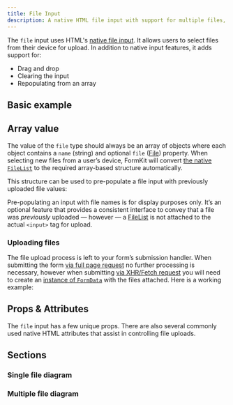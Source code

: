 ```yaml
---
title: File Input
description: A native HTML file input with support for multiple files, drag and drop, clearing the input, and repopulating from an array.
---
```


<InputPageHero title="File"></InputPageHero>

<page-toc></page-toc>

The `file` input uses HTML's [native file input](https://developer.mozilla.org/en-US/docs/Web/HTML/Element/input/file). It allows users to select files from their device for upload. In addition to native input features, it adds support for:

- Drag and drop
- Clearing the input
- Repopulating from an array

## Basic example

<example
  name="File input"
  file="/_content/examples/file/file.vue">
</example>

## Array value

The value of the `file` type should always be an array of objects where each object contains a `name` (string) and optional `file` ([File](https://developer.mozilla.org/en-US/docs/Web/API/File)) property. When selecting new files from a user’s device, FormKit will convert [the native `FileList`](https://developer.mozilla.org/en-US/docs/Web/API/FileList) to the required array-based structure automatically.

This structure can be used to pre-populate a file input with previously uploaded file values:

<example
  name="File input"
  file="/_content/examples/file-populate/file-populate.vue">
</example>
<callout type="tip" label="Display only">
Pre-populating an input with file names is for display purposes only. It’s an optional feature that provides a consistent interface to convey that a file was <em>previously</em> uploaded — however — a <a href="https://developer.mozilla.org/en-US/docs/Web/API/FileList">FileList</a> is not attached to the actual <code>&lt;input&gt;</code> tag for upload.
</callout>

### Uploading files

The file upload process is left to your form’s submission handler. When submitting the form [via full page request](/essentials/forms#submitting-as-a-page-request) no further processing is necessary, however when submitting [via XHR/Fetch request](/essentials/forms#submitting-via-xhrfetch-request) you will need to create an [instance of `FormData`](https://developer.mozilla.org/en-US/docs/Web/API/FormData) with the files attached. Here is a working example:

<example
  name="File input"
  file="/_content/examples/file-upload/file-upload.vue">
</example>

## Props & Attributes

The `file` input has a few unique props. There are also several commonly used native HTML attributes that assist in controlling file uploads.

<reference-table input="file" :attrs="['accept', 'capture', 'multiple', 'webkitdirectory']" :data="[
  {prop: 'file-item-icon', type: 'String', default: '’’', description: 'Specifies <a href=&quot;/plugins/icons&quot;>an icon</a> to put in the <code>fileItemIcon</code> section. Only shows when there is a file selected. Defaults to the <code>fileDoc</code> icon.'},
  {prop: 'file-remove-icon', type: 'String', default: '’’', description: 'Specifies <a href=&quot;/plugins/icons&quot;>an icon</a> to put in the <code>fileRemoveIcon</code> section. Only shows when a file is selected. Defaults to the <code>close</code> icon.'},
  {prop: 'no-files-icon', type: 'String', default: '’’', description: 'Specifies <a href=&quot;/plugins/icons&quot;>an icon</a> to put in the <code>noFilesIcon</code> section. Only shows when no file is selected. Defaults to the <code>fileDoc</code> icon.'}
  ]">
</reference-table>

## Sections

<section-keys-intro></section-keys-intro>

### Single file diagram

<div>
  <formkit-input-diagram
    class="input-diagram--file file-single"
    :schema="[
        {
          name: 'outer',
          children: [
            {
              name: 'wrapper',
              position: 'right',
              children: [
                {
                  name: 'label',
                  content: 'Your resumé',
                  position: 'right',
                }, 
                {
                  name: 'inner',
                  children: [
                    {
                      name: 'prefixIcon',
                      content: '🗄'
                    },
                    {
                      name: 'prefix',
                    },
                    {
                      name: 'input',
                    },
                    {
                      name: 'noFiles',
                      children: [
                        {
                          name: 'noFilesIcon',
                        }
                      ]
                    },
                    {
                      name: 'fileList',
                      children: [
                        {
                          name: 'fileItem',
                          children: [
                            {
                              name: 'fileItemIcon',
                              content: '📁'
                            },
                            {
                              name: 'fileName',
                              content: 'my-resume.pdf'
                            },
                            {
                              name: 'fileRemove',
                              position: 'right',
                              children: [
                                {
                                  name: 'fileRemoveIcon',
                                  content: 'X',
                                  position: 'right',
                                }
                              ]
                            },
                          ]
                        }
                      ]
                    },
                    {
                      name: 'suffix',
                      position: 'right',
                    },
                    {
                      name: 'suffixIcon',
                      position: 'right',
                    },
                  ]
                },
              ]
            },
            {
              name: 'help',
              content: 'Upload your resumé.',
              position: 'right'
            },
            {
              name: 'messages',
              position: 'right',
              children: [
                {
                  name: 'message',
                  content: 'Only supports .pdf and .docx extensions.',
                  position: 'right'
                }
              ]
            }
          ]
        }
      ]"
  >
  </formkit-input-diagram>
</div>

### Multiple file diagram
<div>
  <formkit-input-diagram
    class="input-diagram--file file-multiple"
    :schema="[
        {
          name: 'outer',
          children: [
            {
              name: 'wrapper',
              position: 'right',
              children: [
                {
                  name: 'label',
                  content: 'Your resumé',
                  position: 'right',
                }, 
                {
                  name: 'inner',
                  children: [
                    {
                      name: 'prefixIcon',
                      content: '🗄'
                    },
                    {
                      name: 'prefix',
                    },
                    {
                      name: 'input',
                    },
                    {
                      name: 'fileList',
                      children: [
                        {
                          name: 'fileItem',
                          children: [
                            {
                              name: 'fileItemIcon',
                              content: '📁'
                            },
                            {
                              name: 'fileName',
                              content: 'my-resume.pdf'
                            },
                          ]
                        }
                      ]
                    },
                    {
                      name: 'fileRemove',
                      content: 'Remove all',
                      position: 'right',
                    },
                    {
                      name: 'noFiles',
                      position: 'right',
                      children: [
                        {
                          name: 'noFilesIcon',
                          position: 'right',
                        }
                      ]
                    },
                    {
                      name: 'suffix',
                      position: 'right',
                    },
                    {
                      name: 'suffixIcon',
                      position: 'right',
                    },
                  ]
                },
              ]
            },
            {
              name: 'help',
              content: 'Upload your resumé.',
              position: 'right'
            },
            {
              name: 'messages',
              position: 'right',
              children: [
                {
                  name: 'message',
                  content: 'Only supports .pdf and .docx extensions.',
                  position: 'right'
                }
              ]
            }
          ]
        }
      ]"
  >
  </formkit-input-diagram>
</div>

<reference-table type="sectionKeys" primary="section-key" :data="[
  {'section-key': 'fileList', description: 'A wrapper for the whole list of files.'},
  {'section-key': 'fileItemIcon', description: 'An element containing an optional fileItem icon.'},
  {'section-key': 'fileItem', description: 'An element containing the fileName and remove action for each file.'},
  {'section-key': 'fileName', description: 'The element containing the name of a file.'},
  {'section-key': 'fileRemove', description: 'The element that removes a file from the list.'},
  {'section-key': 'fileRemoveIcon', description: 'An element containing the fileRemove icon.'},
  {'section-key': 'noFiles', description: 'The element shown when there are no files selected.'},
  {'section-key': 'noFilesIcon', description: 'An element containing an icon within the noFiles section.'},
  ]">
</reference-table>
